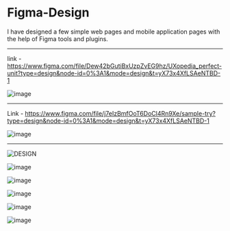 # Figma-Design
I have designed a few simple web pages and mobile application pages with the help of Figma tools and plugins.

_____________________________________________________________________________

link - https://www.figma.com/file/Dew42bGutiBxUzpZvEG9hz/UXopedia_perfect-unit?type=design&node-id=0%3A1&mode=design&t=yX73x4XfLSAeNTBD-1


![image](https://github.com/bosesupriyo/Figma-Design/assets/124809398/46f9d3a8-ec24-4e37-937d-c22f05280c3d)


-------------------------------------------------------------------------------------------


Link - https://www.figma.com/file/j7eIzBmfOoT6DoCl4Rn9Xe/sample-try?type=design&node-id=0%3A1&mode=design&t=yX73x4XfLSAeNTBD-1

![image](https://github.com/bosesupriyo/Figma-Design/assets/124809398/35cb2cbe-29b9-4d8b-a99c-8d70ad4384df)


-----------------------------------------------------------------------------------------------------------


![DESIGN](https://github.com/bosesupriyo/Figma-Design/assets/124809398/6102b1f6-333b-4d71-bff2-0708bc2d624c)


![image](https://github.com/bosesupriyo/Figma-Design/assets/124809398/29d8d9bf-629d-4e93-953a-57a087bc9c6f)


![image](https://github.com/bosesupriyo/Figma-Design/assets/124809398/3ab35d8c-a69f-4af5-b4db-07624f05703c)


![image](https://github.com/bosesupriyo/Figma-Design/assets/124809398/63482345-a0f3-464d-a667-cf66fb5111b7)


![image](https://github.com/bosesupriyo/Figma-Design/assets/124809398/4f92f6fc-686b-4982-be08-87c6be2ef9d1)


![image](https://github.com/bosesupriyo/Figma-Design/assets/124809398/0b99b7a4-2948-4037-9099-c5265bc318f6)
